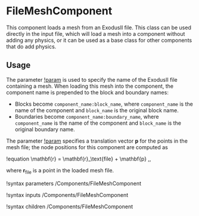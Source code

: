 # FileMeshComponent

This component loads a mesh from an ExodusII file. This class can be used directly
in the input file, which will load a mesh into a component without adding any
physics, or it can be used as a base class for other components that do add
physics.

## Usage

The parameter [!param](/Components/FileMeshComponent/file) is used to specify the
name of the ExodusII file containing a mesh. When loading this mesh into the
component, the component name is prepended to the block and boundary names:

- Blocks become `component_name:block_name`, where `component_name` is the name
  of the component and `block_name` is the original block name.
- Boundaries become `component_name:boundary_name`, where `component_name` is the name
  of the component and `block_name` is the original boundary name.

The parameter [!param](/Components/FileMeshComponent/position) specifies a
translation vector $\mathbf{p}$ for the points in the mesh file; the node positions for this component
are computed as

!equation
\mathbf{r} = \mathbf{r}_\text{file} + \mathbf{p} \,,

where $\mathbf{r}_\text{file}$ is a point in the loaded mesh file.

!syntax parameters /Components/FileMeshComponent

!syntax inputs /Components/FileMeshComponent

!syntax children /Components/FileMeshComponent
